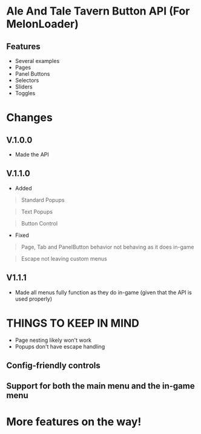 # Ale And Tale Tavern Button API (For MelonLoader)

## Features

- Several examples
- Pages
- Panel Buttons
- Selectors
- Sliders
- Toggles

# Changes
## V.1.0.0
- Made the API

## V.1.1.0
- Added
> Standard Popups

> Text Popups

> Button Control

- Fixed
> Page, Tab and PanelButton behavior not behaving as it does in-game

> Escape not leaving custom menus

## V1.1.1
- Made all menus fully function as they do in-game (given that the API is used properly)


# THINGS TO KEEP IN MIND
- Page nesting likely won't work
- Popups don't have escape handling


## Config-friendly controls
## Support for both the main menu and the in-game menu

# More features on the way!

